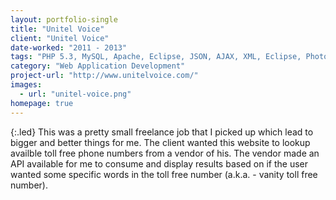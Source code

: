 ```yaml
---
layout: portfolio-single
title: "Unitel Voice"
client: "Unitel Voice"
date-worked: "2011 - 2013"
tags: "PHP 5.3, MySQL, Apache, Eclipse, JSON, AJAX, XML, Eclipse, Photoshop CS6, Authorize.Net"
category: "Web Application Development"
project-url: "http://www.unitelvoice.com/"
images:
  - url: "unitel-voice.png"
homepage: true
---
```

{:.led}
This was a pretty small freelance job that I picked up which lead to bigger and better things for me. The client wanted this website to lookup availble toll free phone numbers from a vendor of his. The vendor made an API available for me to consume and display results based on if the user wanted some specific words in the toll free number (a.k.a. - vanity toll free number).
